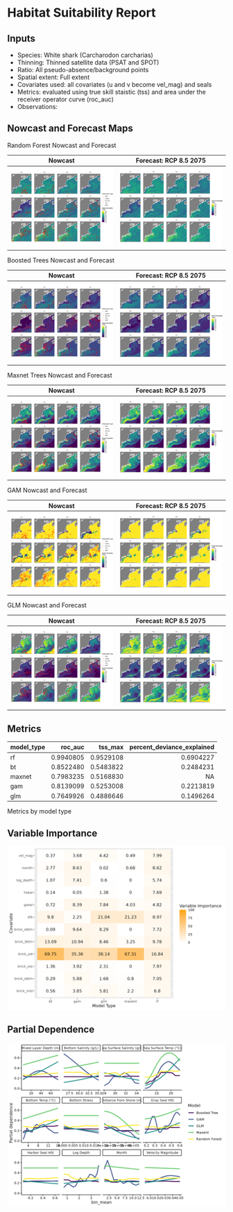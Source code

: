Habitat Suitability Report
================

## Inputs

- Species: White shark (Carcharodon carcharias)
- Thinning: Thinned satellite data (PSAT and SPOT)
- Ratio: All pseudo-absence/background points
- Spatial extent: Full extent
- Covariates used: all covariates (u and v become vel_mag) and seals
- Metrics: evaluated using true skill staistic (tss) and area under the
  receiver operator curve (roc_auc)
- Observations:

## Nowcast and Forecast Maps

Random Forest Nowcast and Forecast

| Nowcast | Forecast: RCP 8.5 2075 |
|:--:|:--:|
| ![](../../../../tidy_reports/versions/c11/000560/c11.000560.01_12_rf_compiled_casts.png) | ![](../../../../tidy_reports/versions/c11/000564/c11.000564.01_12_rf_compiled_casts.png) |

Boosted Trees Nowcast and Forecast

| Nowcast | Forecast: RCP 8.5 2075 |
|:--:|:--:|
| ![](../../../../tidy_reports/versions/c11/000560/c11.000560.01_12_bt_compiled_casts.png) | ![](../../../../tidy_reports/versions/c11/000564/c11.000564.01_12_bt_compiled_casts.png) |

Maxnet Trees Nowcast and Forecast

| Nowcast | Forecast: RCP 8.5 2075 |
|:--:|:--:|
| ![](../../../../tidy_reports/versions/c11/000560/c11.000560.01_12_maxent_compiled_casts.png) | ![](../../../../tidy_reports/versions/c11/000564/c11.000564.01_12_maxent_compiled_casts.png) |

GAM Nowcast and Forecast

| Nowcast | Forecast: RCP 8.5 2075 |
|:--:|:--:|
| ![](../../../../tidy_reports/versions/c11/000560/c11.000560.01_12_gam_compiled_casts.png) | ![](../../../../tidy_reports/versions/c11/000564/c11.000564.01_12_gam_compiled_casts.png) |

GLM Nowcast and Forecast

| Nowcast | Forecast: RCP 8.5 2075 |
|:--:|:--:|
| ![](../../../../tidy_reports/versions/c11/000560/c11.000560.01_12_glm_compiled_casts.png) | ![](../../../../tidy_reports/versions/c11/000564/c11.000564.01_12_glm_compiled_casts.png) |

## Metrics

| model_type |   roc_auc |   tss_max | percent_deviance_explained |
|:-----------|----------:|----------:|---------------------------:|
| rf         | 0.9940805 | 0.9529108 |                  0.6904227 |
| bt         | 0.8522480 | 0.5483822 |                  0.2484231 |
| maxnet     | 0.7983235 | 0.5168830 |                         NA |
| gam        | 0.8139099 | 0.5253008 |                  0.2213819 |
| glm        | 0.7649926 | 0.4886646 |                  0.1496264 |

Metrics by model type

## Variable Importance

![](m11.00056_tidy_compiled_files/figure-gfm/variable_importance-1.png)

## Partial Dependence

![](m11.00056_tidy_compiled_files/figure-gfm/partial_dependence-1.png)
